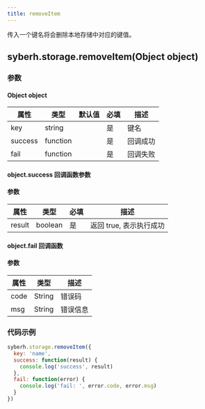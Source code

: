 ```yaml
---
title: removeItem
---
```


传入一个键名将会删除本地存储中对应的键值。

<!-- 支持`Promise` 使用。 -->

## syberh.storage.removeItem(Object object)

### 参数

#### Object object

| 属性    | 类型     | 默认值 | 必填 | 描述     |
| ------- | -------- | ------ | ---- | -------- |
| key     | string   |        | 是   | 键名     |
| success | function |        | 是   | 回调成功 |
| fail    | function |        | 是   | 回调失败 |

#### object.success 回调函数参数

#### 参数

| 属性   | 类型    | 必填 | 描述                    |
| ------ | ------- | ---- | ----------------------- |
| result | boolean | 是   | 返回 true, 表示执行成功 |

#### object.fail 回调函数

#### 参数

| 属性 | 类型   | 描述     |
| ---- | ------ | -------- |
| code | String | 错误码   |
| msg  | String | 错误信息 |

### 代码示例

```javascript
syberh.storage.removeItem({
  key: 'name',
  success: function(result) {
    console.log('success', result)
  },
  fail: function(error) {
    console.log('fail: ', error.code, error.msg)
  }
})
```

<!-- #### Promise
``` javascript
syberh.storage.removeItem({
    key: 'name'
}).then(function(result) {
console.log('success',result);
}).catch(function(error) {
        console.log('fail: ', error.code, error.msg);
})
``` -->
